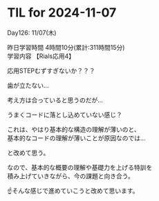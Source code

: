 # TIL for 2024-11-07

Day126: 11/07(木)<br>

昨日学習時間 4時間10分(累計:311時間15分)<br>
学習内容 【Rials応用4】<br>

応用STEPむずすぎないか？？？<br>

歯が立たない…<br>

考え方は合っていると思うのだが…<br>

うまくコードに落とし込めていない感じ？<br>

これは、やはり基本的な構造の理解が薄いのと、<br>
基本的なコードの理解が薄いことが原因なのでは…<br>

と改めて思う。<br>

なので、基本的な概要の理解や基礎力を上げる特訓を<br>
積み上げていきながら、今の課題と向き合う。<br>

☝️そんな感じで進めていこうと改めて思います。<br>

